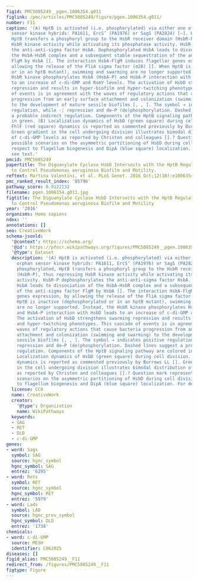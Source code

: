 ```yaml
---
figid: PMC5085249__pgen.1006354.g011
figlink: /pmc/articles/PMC5085249/figure/pgen.1006354.g011/
number: F11
caption: '(A) HptB is activated (i.e. phosphorylated) via either one of three orphan
  sensor kinase hybrids: PA1611, ErcS’ (PA1976) or SagS (PA2824) [–]. When phosphorylated,
  HptB transfers a phosphoryl group to the HsbR receiver domain (HsbR-P), thus repressing
  HsbR kinase activity while activating its phosphatase activity. HsbR-P dephosphorylates
  the anti-anti-sigma factor HsbA. Dephosphorylated HsbA leads to dissociation of
  the HsbA-HsbR complex and a subsequent stable sequestration of the anti-sigma factor
  FlgM by HsbA []. The interaction HsbA-FlgM induces flagellar genes expression, by
  allowing the release of the FliA sigma factor (σ28) []. When HptB is inactive (dephosphorylated
  or in an hptB mutant), swimming and swarming are no longer supported. Instead, the
  HsbR kinase phosphorylates HsbA (HsbA-P) and HsbA-P interaction with HsbD leads
  to an increase of c-di-GMP and RsmY levels. The activation of HsbD strengthens swarming
  repression and results in hyper-biofilm and hyper-twitching phenotypes. This cascade
  of events is in agreement with the waves of regulatory actions that cause bacteria
  progression from an early surface attachment and colonization (swimming and swarming)
  to the development of mature sessile biofilms [, , ]. The symbol ➔ indicates positive
  regulation, while -¦ repression and de–P (de)phosphorylation. Dashed lines suggest
  a probable indirect regulation. Components of the HptB signaling pathway are colored
  in green. (B) Localization dynamics of HsbD (green square) during cell division.
  FhlF (red square) dynamics is reported as commented previously by Burrows LL [].
  Green gradient in the cell undergoing division illustrates bimodal distribution
  of c-di-GMP levels as reported by Christen and colleagues [].? Question mark represents
  possible scenarios on the asymmetric partitioning of HsbD during cell division in
  respect to flagellum biogenesis and DipA (blue square) localization. For details
  see text.'
pmcid: PMC5085249
papertitle: The Diguanylate Cyclase HsbD Intersects with the HptB Regulatory Cascade
  to Control Pseudomonas aeruginosa Biofilm and Motility.
reftext: Martina Valentini, et al. PLoS Genet. 2016 Oct;12(10):e1006354.
pmc_ranked_result_index: '85796'
pathway_score: 0.9122132
filename: pgen.1006354.g011.jpg
figtitle: The Diguanylate Cyclase HsbD Intersects with the HptB Regulatory Cascade
  to Control Pseudomonas aeruginosa Biofilm and Motility
year: '2016'
organisms: Homo sapiens
ndex: ''
annotations: []
seo: CreativeWork
schema-jsonld:
  '@context': https://schema.org/
  '@id': https://pfocr.wikipathways.org/figures/PMC5085249__pgen.1006354.g011.html
  '@type': Dataset
  description: '(A) HptB is activated (i.e. phosphorylated) via either one of three
    orphan sensor kinase hybrids: PA1611, ErcS’ (PA1976) or SagS (PA2824) [–]. When
    phosphorylated, HptB transfers a phosphoryl group to the HsbR receiver domain
    (HsbR-P), thus repressing HsbR kinase activity while activating its phosphatase
    activity. HsbR-P dephosphorylates the anti-anti-sigma factor HsbA. Dephosphorylated
    HsbA leads to dissociation of the HsbA-HsbR complex and a subsequent stable sequestration
    of the anti-sigma factor FlgM by HsbA []. The interaction HsbA-FlgM induces flagellar
    genes expression, by allowing the release of the FliA sigma factor (σ28) []. When
    HptB is inactive (dephosphorylated or in an hptB mutant), swimming and swarming
    are no longer supported. Instead, the HsbR kinase phosphorylates HsbA (HsbA-P)
    and HsbA-P interaction with HsbD leads to an increase of c-di-GMP and RsmY levels.
    The activation of HsbD strengthens swarming repression and results in hyper-biofilm
    and hyper-twitching phenotypes. This cascade of events is in agreement with the
    waves of regulatory actions that cause bacteria progression from an early surface
    attachment and colonization (swimming and swarming) to the development of mature
    sessile biofilms [, , ]. The symbol ➔ indicates positive regulation, while -¦
    repression and de–P (de)phosphorylation. Dashed lines suggest a probable indirect
    regulation. Components of the HptB signaling pathway are colored in green. (B)
    Localization dynamics of HsbD (green square) during cell division. FhlF (red square)
    dynamics is reported as commented previously by Burrows LL []. Green gradient
    in the cell undergoing division illustrates bimodal distribution of c-di-GMP levels
    as reported by Christen and colleagues [].? Question mark represents possible
    scenarios on the asymmetric partitioning of HsbD during cell division in respect
    to flagellum biogenesis and DipA (blue square) localization. For details see text.'
  license: CC0
  name: CreativeWork
  creator:
    '@type': Organization
    name: WikiPathways
  keywords:
  - SAG
  - RET
  - DLD
  - c-di-GMP
genes:
- word: Sags
  symbol: SAG
  source: hgnc_symbol
  hgnc_symbol: SAG
  entrez: '6295'
- word: Rets
  symbol: RET
  source: hgnc_symbol
  hgnc_symbol: RET
  entrez: '5979'
- word: Lads
  symbol: LAD
  source: hgnc_prev_symbol
  hgnc_symbol: DLD
  entrez: '1738'
chemicals:
- word: c-di-GMP
  source: MESH
  identifier: C062025
diseases: []
figid_alias: PMC5085249__F11
redirect_from: /figures/PMC5085249__F11
figtype: Figure
---
```

